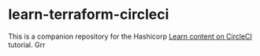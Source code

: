 # learn-terraform-circleci
This is a companion repository for the Hashicorp [Learn content on CircleCI](https://developer.hashicorp.com/terraform/tutorials/automation/circle-ci) tutorial. Grr
